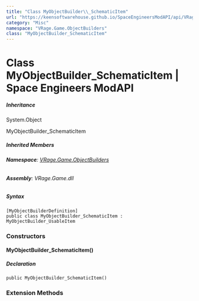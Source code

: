 ```yaml
---
title: "Class MyObjectBuilder\\_SchematicItem"
url: "https://keensoftwarehouse.github.io/SpaceEngineersModAPI/api/VRage.Game.ObjectBuilders.MyObjectBuilder_SchematicItem.html"
category: "Misc"
namespace: "VRage.Game.ObjectBuilders"
class: "MyObjectBuilder_SchematicItem"
---
```


# Class MyObjectBuilder\_SchematicItem | Space Engineers ModAPI

##### Inheritance

System.Object

MyObjectBuilder\_SchematicItem

##### Inherited Members

###### **Namespace**: [VRage.Game.ObjectBuilders](https://keensoftwarehouse.github.io/SpaceEngineersModAPI/api/VRage.Game.ObjectBuilders.html)

###### **Assembly**: VRage.Game.dll

##### Syntax

```
[MyObjectBuilderDefinition]
public class MyObjectBuilder_SchematicItem : MyObjectBuilder_UsableItem
```

### Constructors

#### MyObjectBuilder\_SchematicItem()

##### Declaration

```
public MyObjectBuilder_SchematicItem()
```

### Extension Methods